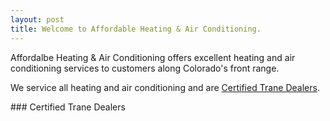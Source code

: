 ```yaml
---
layout: post
title: Welcome to Affordable Heating & Air Conditioning.
---
```


Affordalbe Heating & Air Conditioning offers excellent heating and air
conditioning services to customers along Colorado's front range.

We service all heating and air conditioning and are [Certified Trane Dealers](#tranedealer).


<a name="tranedealer">
### Certified Trane Dealers
</a>
